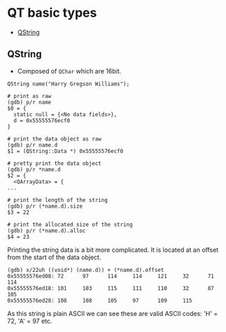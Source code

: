 # QT basic types


* [QString](#qstring)


## QString

* Composed of `QChar` which are 16bit.

```
QString name("Harry Gregson Williams");
```

```
# print as raw
(gdb) p/r name
$0 = {
  static null = {<No data fields>}, 
  d = 0x55555576ecf0
}

# print the data object as raw
(gdb) p/r name.d
$1 = (QString::Data *) 0x55555576ecf0

# pretty print the data object
(gdb) p/r *name.d
$2 = {
  <QArrayData> = {
...

# print the length of the string
(gdb) p/r (*name.d).size
$3 = 22

# print the allocated size of the string
(gdb) p/r (*name.d).alloc
$4 = 23
```

Printing the string data is a bit more complicated. It is located at an offset
from the start of the data object.

```
(gdb) x/22uh ((void*) (name.d)) + (*name.d).offset
0x55555576ed08: 72      97      114     114     121     32      71      114
0x55555576ed18: 101     103     115     111     110     32      87      105
0x55555576ed28: 108     108     105     97      109     115
```

As this string is plain ASCII we can see these are valid ASCII codes: 'H' = 72,
'A' = 97 etc.
